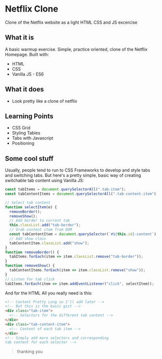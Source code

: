 # Netflix Clone

Clone of the Netflix website as a light HTML CSS and JS excercise 



## What it is

A basic warmup exercise. Simple, practice oriented, clone of the Netflix Homepage. Built with:

- HTML
- CSS
- Vanilla JS - ES6

## What it does

- Look pretty like a clone of netflix

## Learning Points

- CSS Grid
- Styling Tables
- Tabs with Javascript
- Positioning

## Some cool stuff

Usually, people tend to run to CSS Frameworks to develop and style tabs and switching tabs. But here's a pretty simple, basic way of creating switchable tab content using Vanilla JS:

```javascript
const tabItems = document.querySelectorAll(".tab-item");
const tabContentItems = document.querySelectorAll(".tab-content-item");

// Select tab content
function selectItem(e) {
  removeBorder();
  removeShow();
  // Add border to current tab
  this.classList.add("tab-border");
  // Grab content item from DOM
  const tabContentItem = document.querySelector(`#${this.id}-content`);
  // Add show class
  tabContentItem.classList.add("show");
}
function removeBorder() {
  tabItems.forEach(item => item.classList.remove("tab-border"));
}
function removeShow() {
  tabContentItems.forEach(item => item.classList.remove("show"));
}
// Listen for tab click
tabItems.forEach(item => item.addEventListener("click", selectItem));
```

And for the HTML All you really need is this:

```html
<!-- Content Pretty Long so I'll add later -->
<!-- But this is the basic gist -->
<div class="tab-item">
  <!-- Selectors for the different tab content -->
</div>
<div class="tab-content-item">
  <!-- Content of each tab item -->
</div>
<!-- Simply add more selectors and corresponding 
tab content for each selector -->
```

> thanking you

